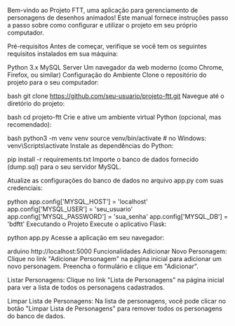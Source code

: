 Bem-vindo ao Projeto FTT, uma aplicação para gerenciamento de personagens de desenhos animados! Este manual fornece instruções passo a passo sobre como configurar e utilizar o projeto em seu próprio computador.

Pré-requisitos
Antes de começar, verifique se você tem os seguintes requisitos instalados em sua máquina:

Python 3.x
MySQL Server
Um navegador da web moderno (como Chrome, Firefox, ou similar)
Configuração do Ambiente
Clone o repositório do projeto para o seu computador:

bash
git clone https://github.com/seu-usuario/projeto-ftt.git
Navegue até o diretório do projeto:

bash
cd projeto-ftt
Crie e ative um ambiente virtual Python (opcional, mas recomendado):

bash
python3 -m venv venv
source venv/bin/activate  # no Windows: venv\Scripts\activate
Instale as dependências do Python:

pip install -r requirements.txt
Importe o banco de dados fornecido (dump.sql) para o seu servidor MySQL.

Atualize as configurações do banco de dados no arquivo app.py com suas credenciais:

python
app.config['MYSQL_HOST'] = 'localhost'
app.config['MYSQL_USER'] = 'seu_usuario'
app.config['MYSQL_PASSWORD'] = 'sua_senha'
app.config['MYSQL_DB'] = 'bdftt'
Executando o Projeto
Execute o aplicativo Flask:

python app.py
Acesse a aplicação em seu navegador:

arduino
http://localhost:5000
Funcionalidades
Adicionar Novo Personagem: Clique no link "Adicionar Personagem" na página inicial para adicionar um novo personagem. Preencha o formulário e clique em "Adicionar".

Listar Personagens: Clique no link "Lista de Personagens" na página inicial para ver a lista de todos os personagens cadastrados.

Limpar Lista de Personagens: Na lista de personagens, você pode clicar no botão "Limpar Lista de Personagens" para remover todos os personagens do banco de dados.
